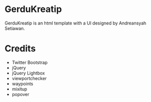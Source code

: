 # GerduKreatip
GerduKreatip is an html template with a UI designed by Andreansyah Setiawan.

# Credits
* Twitter Bootstrap
* jQuery
* jQuery Lightbox
* viewportchecker
* waypoints
* mixitup
* popover
